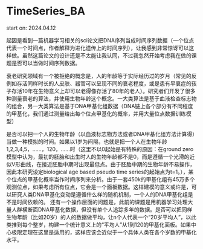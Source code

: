# TimeSeries_BA
start on: 2024.04.12

起因是看到一篇机器学习相关的sci论文把DNA序列当成时间序列数据（一个位点代表一个时间点，作者解释为进化遗传上的时间序列），让我感到非常惊讶可以这样做。虽然这篇论文的设计还是不太能让我认同，不过我忽然开始考虑我在做的课题是否可以当做时间序列数据。

衰老研究领域有一个被拒绝的概念是，人的年龄等于实际经历过的岁月（常见的反例如存活同样时长的人皮肤、器官可以呈现不同的衰老程度，或是患有早衰症的孩子存活10年在生物意义上却可以老得像存活了80年的老人）。研究者们开发了很多种测量衰老的算法，并使用生物年龄这个概念。一大类算法是基于血液检查标志物的组合，另一大类算法是基于DNA甲基化组数据（DNA链上各个部分有不同程度的甲基化，我们通过测量给出每个位点甲基化的概率，并用大量位点数据训练模型）

是否可以把一个人的生物年龄（以血液标志物方法或者DNA甲基化组方法计算得）当做一种模拟的时间。如果以1岁为间隔，也就是把一个人在生物年龄1,2,3,4,5，……，120，……时（这里不以0起始是有特殊的原因：在ground zero模型中认为，最初的胚胎和出生时人的生物年龄都不是0，而是遵循一个光滑的近似V形曲线，在接近胚胎中期时出现最低点。由于胚胎中期的生物年龄不易操作，因此本研究设定biological age based pseudo time series的起始点为t=1。），某个位点的甲基化概率当作时间序列来分析。由于一套450k的甲基化组有45万多个观测位点，如果考虑所有位点，它会是一个面板数据。这样建模的意义或许是，可以研究人类DNA甲基化变动是遵循什么样的随机机制，一个人的DNA甲基化组是不是时间依赖的。
还有一个操作层面的问题是，此前的课题是用机器学习处理大量人群横断面DNA甲基化数据，但没有单个人追踪多年的数据。是否可以把同样生物年龄（比如20岁）的人的数据做平均，让n个人代表一个“20岁平均人”，以此类推到每个整岁，构建一个统计意义上的“平均人”从1到120的甲基化面板。如果中心极限定理在这里是适用的，这样应该会近似于一个具体人类在各个岁数的甲基化水平。
